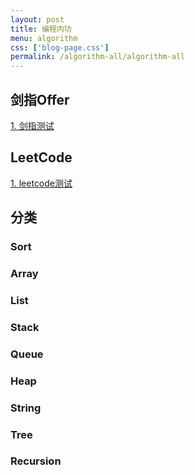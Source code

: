 ```yaml
---
layout: post
title: 编程内功
menu: algorithm
css: ['blog-page.css']
permalink: /algorithm-all/algorithm-all
---
```



## 剑指Offer

[1. 剑指测试](https://www.coderap.cn/jianzhi/2020-07-01-剑指测试.md)


## LeetCode

[1. leetcode测试](https://www.coderap.cn/leetcode/2020-07-01-leetcode测试.md)

## 分类

### Sort

### Array

### List

### Stack

### Queue

### Heap

### String

### Tree

### Recursion
